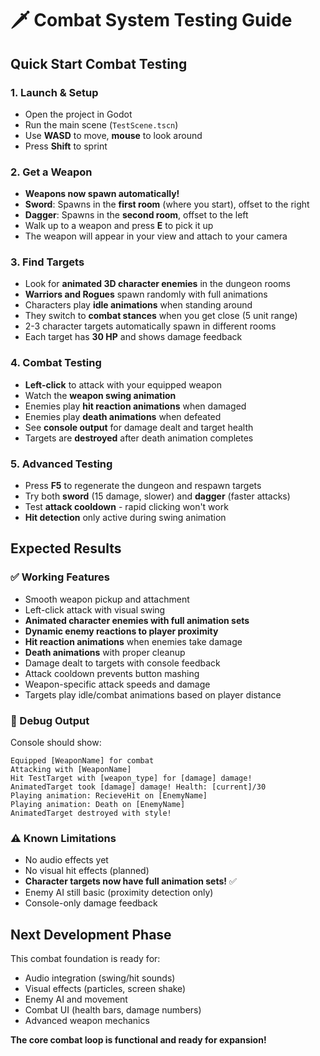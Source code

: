 # 🗡️ Combat System Testing Guide

## Quick Start Combat Testing

### **1. Launch & Setup**
- Open the project in Godot
- Run the main scene (`TestScene.tscn`)
- Use **WASD** to move, **mouse** to look around
- Press **Shift** to sprint

### **2. Get a Weapon**
- **Weapons now spawn automatically!**
- **Sword**: Spawns in the **first room** (where you start), offset to the right
- **Dagger**: Spawns in the **second room**, offset to the left
- Walk up to a weapon and press **E** to pick it up
- The weapon will appear in your view and attach to your camera

### **3. Find Targets**
- Look for **animated 3D character enemies** in the dungeon rooms
- **Warriors and Rogues** spawn randomly with full animations
- Characters play **idle animations** when standing around
- They switch to **combat stances** when you get close (5 unit range)
- 2-3 character targets automatically spawn in different rooms
- Each target has **30 HP** and shows damage feedback

### **4. Combat Testing**
- **Left-click** to attack with your equipped weapon
- Watch the **weapon swing animation**
- Enemies play **hit reaction animations** when damaged
- Enemies play **death animations** when defeated
- See **console output** for damage dealt and target health
- Targets are **destroyed** after death animation completes

### **5. Advanced Testing**
- Press **F5** to regenerate the dungeon and respawn targets
- Try both **sword** (15 damage, slower) and **dagger** (faster attacks)
- Test **attack cooldown** - rapid clicking won't work
- **Hit detection** only active during swing animation

## Expected Results

### **✅ Working Features**
- Smooth weapon pickup and attachment
- Left-click attack with visual swing
- **Animated character enemies with full animation sets**
- **Dynamic enemy reactions to player proximity**
- **Hit reaction animations** when enemies take damage
- **Death animations** with proper cleanup
- Damage dealt to targets with console feedback
- Attack cooldown prevents button mashing
- Weapon-specific attack speeds and damage
- Targets play idle/combat animations based on player distance

### **🔧 Debug Output**
Console should show:
```
Equipped [WeaponName] for combat
Attacking with [WeaponName]
Hit TestTarget with [weapon_type] for [damage] damage!
AnimatedTarget took [damage] damage! Health: [current]/30
Playing animation: RecieveHit on [EnemyName]
Playing animation: Death on [EnemyName]
AnimatedTarget destroyed with style!
```

### **⚠️ Known Limitations**
- No audio effects yet
- No visual hit effects (planned)
- **Character targets now have full animation sets!** ✅
- Enemy AI still basic (proximity detection only)
- Console-only damage feedback

## Next Development Phase
This combat foundation is ready for:
- Audio integration (swing/hit sounds)
- Visual effects (particles, screen shake)
- Enemy AI and movement
- Combat UI (health bars, damage numbers)
- Advanced weapon mechanics

**The core combat loop is functional and ready for expansion!**
